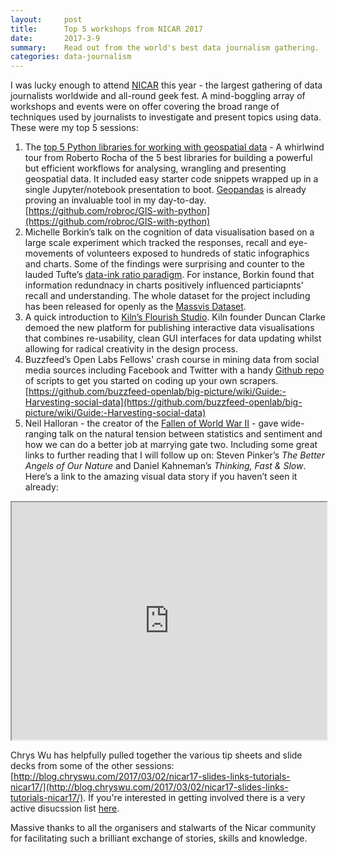 ```yaml
---
layout:     post
title:      Top 5 workshops from NICAR 2017
date:       2017-3-9
summary:	Read out from the world's best data journalism gathering.
categories: data-journalism
---
```


I was lucky enough to attend [NICAR](https://www.ire.org/nicar/) this year - the largest gathering of data journalists worldwide and all-round geek fest. A mind-boggling array of workshops and events were on offer covering the broad range of techniques used by journalists to investigate and present topics using data. These were my top 5 sessions:

1. The [top 5 Python libraries for working with geospatial data](https://github.com/robroc/GIS-with-python) - A whirlwind tour from Roberto Rocha of the 5 best libraries for building a powerful but efficient workflows for analysing, wrangling and presenting geospatial data. It included easy starter code snippets wrapped up in a single Jupyter/notebook presentation to boot. [Geopandas](http://geopandas.org/) is already proving an invaluable tool in my day-to-day. [https://github.com/robroc/GIS-with-python](https://github.com/robroc/GIS-with-python)
2. Michelle Borkin’s talk on the cognition of data visualisation based on a large scale experiment which tracked the responses, recall and eye-movements of volunteers exposed to hundreds of static infographics and charts. Some of the findings were surprising and counter to the lauded Tufte’s [data-ink ratio paradigm](http://www.infovis-wiki.net/index.php/Data-Ink_Ratio). For instance, Borkin found that information redundnacy in charts positively influenced particiapnts' recall and understanding. The whole dataset for the project including has been released for openly as the [Massvis Dataset](http://massvis.mit.edu/). 
3. A quick introduction to [Kiln’s Flourish Studio](https://flourish.studio/). Kiln founder Duncan Clarke demoed the new platform for publishing interactive data visualisations that combines re-usability, clean GUI interfaces for data updating whilst allowing for radical creativity in the design process.
4. Buzzfeed’s Open Labs Fellows' crash course in mining data from social media sources including Facebook and Twitter with a handy [Github repo](https://github.com/buzzfeed-openlab/big-picture/wiki/Guide:-Harvesting-social-data) of scripts to get you started on coding up your own scrapers. [https://github.com/buzzfeed-openlab/big-picture/wiki/Guide:-Harvesting-social-data](https://github.com/buzzfeed-openlab/big-picture/wiki/Guide:-Harvesting-social-data)
5. Neil Halloran - the creator of the [Fallen of World War II](https://vimeo.com/128373915) - gave wide-ranging talk on the natural tension between statistics and sentiment and how we can do a better job at marrying gate two. Including some great links to further reading that I will follow up on: Steven Pinker’s *The Better Angels of Our Nature* and Daniel Kahneman’s *Thinking, Fast & Slow*. Here’s a link to the amazing visual data story if you haven’t seen it already:


<iframe src="https://player.vimeo.com/video/128373915" width="100%" height="380" frameborder="100" align="center" webkitallowfullscreen mozallowfullscreen allowfullscreen></iframe>
<p></p>

Chrys Wu has helpfully pulled together the various tip sheets and slide decks from some of the other sessions: [http://blog.chryswu.com/2017/03/02/nicar17-slides-links-tutorials-nicar17/](http://blog.chryswu.com/2017/03/02/nicar17-slides-links-tutorials-nicar17/). If you're interested in getting involved there is a very active disucssion list [here](https://www.ire.org/resource-center/listservs/subscribe-nicar-l/).

Massive thanks to all the organisers and stalwarts of the Nicar community for facilitating such a brilliant exchange of stories, skills and knowledge.
